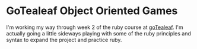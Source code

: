 GoTealeaf Object Oriented Games
===============================

I'm working my way through week 2 of the ruby course at [goTealeaf](http://www.gotealeaf.com/). I'm actually going a little sideways playing with some of the ruby principles and syntax to expand the project and practice ruby.

